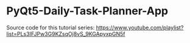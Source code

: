 # PyQt5-Daily-Task-Planner-App
Source code for this tutorial series: https://www.youtube.com/playlist?list=PLs3IFJPw3G9KZsqOj8vS_9KGApyxpGN5f
